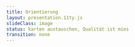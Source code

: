 ```yaml
---
title: Orientierung
layout: presentation.11ty.js
slideClass: image
status: karten austauschen, Qualität ist mies
transition: none
---
```


<section class="image is-fullscreen" data-transition="fade"  data-background-transition="fade" data-background="./images/karte-1.jpg">
</section>

<section class="image is-fullscreen" data-transition="fade"  data-background-transition="fade" data-background="./images/karte-2.jpeg.jpg">
</section>